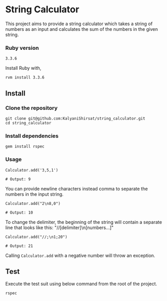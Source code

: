 # String Calculator

This project aims to provide a string calculator which takes a string of numbers as an input and calculates the sum of the numbers in the given string.

### Ruby version

```shell
3.3.6
```

Install Ruby with,

```
rvm install 3.3.6
```

## Install

### Clone the repository

```shell
git clone git@github.com:KalyaniShirsat/string_calculator.git
cd string_calculator
```

### Install dependencies

```shell
gem install rspec
```

### Usage

```shell
Calculator.add('3,5,1')

# Output: 9

```

You can provide newline characters instead comma to separate the numbers in the input string.

```shell
Calculator.add("2\n8,0")

# Output: 10

```

To change the delimiter, the beginning of the string will contain a separate line that looks like this: "//[delimiter]\n[numbers…]"

```shell
Calculator.add("//;\n1;20")

# Output: 21

```

Calling `Calculator.add` with a negative number will throw an exception.

## Test

Execute the test suit using below command from the root of the project.

```shell
rspec
```
